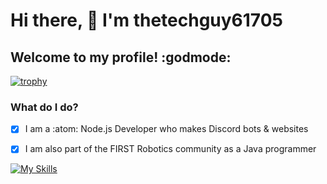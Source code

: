 # Hi there, 👋 I'm thetechguy61705
## Welcome to my profile! :godmode:


[![trophy](https://github-profile-trophy.vercel.app/?username=thetechguy61705)](https://github.com/ryo-ma/github-profile-trophy)

### What do I do?
- [x] I am a :atom: Node.js Developer who makes Discord bots & websites
- [x] I am also part of the FIRST Robotics community as a Java programmer



[![My Skills](https://skillicons.dev/icons?i=js,html,css,java,boostrap,discord,mongodb,nodejs,vscode&theme=dark)](https://skillicons.dev)

